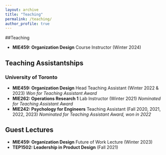 ```yaml
---
layout: archive
title: "Teaching"
permalink: /teaching/
author_profile: true
---
```


##Teaching
- **MIE459: Organization Design** Course Instructor (Winter 2024)

## Teaching Assistantships

### University of Toronto

- **MIE459: Organization Design** Head Teaching Assistant (Winter 2022 & 2023) *Won for Teaching Assistant Award*
- **MIE262: Operations Research 1** Lab Instructor (Winter 2021) *Nominated for Teaching Assistant Award*
- **MIE242: Psychology for Engineers** Teaching Assistant (Fall 2020, 2021, 2022, 2023) *Nominated for Teaching Assistant Award, won in 2022*

## Guest Lectures
- **MIE459: Organization Design** Future of Work Lecture (Winter 2023)
- **TEP1502: Leadership in Product Design** (Fall 2021)
